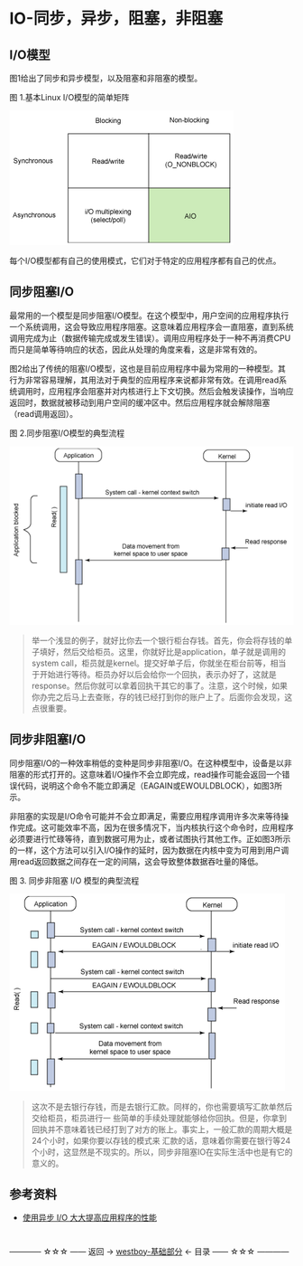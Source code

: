 # IO-同步，异步，阻塞，非阻塞

## I/O模型

图1给出了同步和异步模型，以及阻塞和非阻塞的模型。

图 1.基本Linux I/O模型的简单矩阵

![](img/img-01.png)

每个I/O模型都有自己的使用模式，它们对于特定的应用程序都有自己的优点。

## 同步阻塞I/O

最常用的一个模型是同步阻塞I/O模型。在这个模型中，用户空间的应用程序执行一个系统调用，这会导致应用程序阻塞。这意味着应用程序会一直阻塞，直到系统调用完成为止（数据传输完成或发生错误）。调用应用程序处于一种不再消费CPU而只是简单等待响应的状态，因此从处理的角度来看，这是非常有效的。

图2给出了传统的阻塞I/O模型，这也是目前应用程序中最为常用的一种模型。其行为非常容易理解，其用法对于典型的应用程序来说都非常有效。在调用read系统调用时，应用程序会阻塞并对内核进行上下文切换。然后会触发读操作，当响应返回时，数据就被移动到用户空间的缓冲区中。然后应用程序就会解除阻塞（read调用返回）。

图 2.同步阻塞I/O模型的典型流程

![](img/img-02.png)

> 举一个浅显的例子，就好比你去一个银行柜台存钱。首先，你会将存钱的单子填好，然后交给柜员。这里，你就好比是application，单子就是调用的system call，柜员就是kernel。提交好单子后，你就坐在柜台前等，相当于开始进行等待。柜员办好以后会给你一个回执，表示办好了，这就是 response。然后你就可以拿着回执干其它的事了。注意，这个时候，如果你办完之后马上去查账，存的钱已经打到你的账户上了。后面你会发现，这点很重要。

## 同步非阻塞I/O

同步阻塞I/O的一种效率稍低的变种是同步非阻塞I/O。在这种模型中，设备是以非阻塞的形式打开的。这意味着I/O操作不会立即完成，read操作可能会返回一个错误代码，说明这个命令不能立即满足（EAGAIN或EWOULDBLOCK），如图3所示。

非阻塞的实现是I/O命令可能并不会立即满足，需要应用程序调用许多次来等待操作完成。这可能效率不高，因为在很多情况下，当内核执行这个命令时，应用程序必须要进行忙碌等待，直到数据可用为止，或者试图执行其他工作。正如图3所示的一样，这个方法可以引入I/O操作的延时，因为数据在内核中变为可用到用户调用read返回数据之间存在一定的间隔，这会导致整体数据吞吐量的降低。

图 3. 同步非阻塞 I/O 模型的典型流程

![](img/img-03.png)

> 这次不是去银行存钱，而是去银行汇款。同样的，你也需要填写汇款单然后交给柜员，柜员进行一 些简单的手续处理就能够给你回执。但是，你拿到回执并不意味着钱已经打到了对方的账上。事实上，一般汇款的周期大概是24个小时，如果你要以存钱的模式来 汇款的话，意味着你需要在银行等24个小时，这显然是不现实的。所以，同步非阻塞IO在实际生活中也是有它的意义的。


## 参考资料

* [使用异步 I/O 大大提高应用程序的性能](https://www.ibm.com/developerworks/cn/linux/l-async/)

#
———— ☆☆☆ —— 返回 -> [westboy-基础部分](index.md) <- 目录 —— ☆☆☆ ————